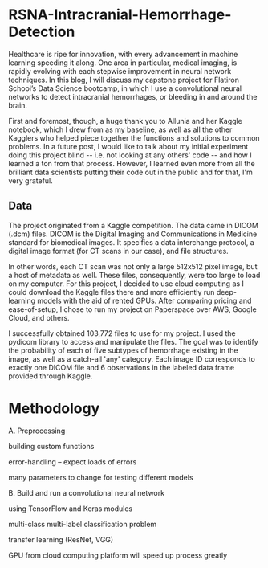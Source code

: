 # RSNA-Intracranial-Hemorrhage-Detection


Healthcare is ripe for innovation, with every advancement in machine learning speeding it along. One area in particular, medical imaging, is rapidly evolving with each stepwise improvement in neural network techniques. In this blog, I will discuss my capstone project for Flatiron School’s Data Science bootcamp, in which I use a convolutional neural networks to detect intracranial hemorrhages, or bleeding in and around the brain. 

 

First and foremost, though, a huge thank you to Allunia and her Kaggle notebook, which I drew from as my baseline, as well as all the other Kagglers who helped piece together the functions and solutions to common problems. In a future post, I would like to talk about my initial experiment doing this project blind -- i.e. not looking at any others' code -- and how I learned a ton from that process. However, I learned even more from all the brilliant data scientists putting their code out in the public and for that, I'm very grateful. 


## Data

The project originated from a Kaggle competition. The data came in DICOM (.dcm) files. DICOM is the Digital Imaging and Communications in Medicine standard for biomedical images. It specifies a data interchange protocol, a digital image format (for CT scans in our case), and file structures.

 

In other words, each CT scan was not only a large 512x512 pixel image, but a host of metadata as well. These files, consequently, were too large to load on my computer. For this project, I decided to use cloud computing as I could download the Kaggle files there and more efficiently run deep-learning models with the aid of rented GPUs. After comparing pricing and ease-of-setup, I chose to run my project on Paperspace over AWS, Google Cloud, and others. 

 

I successfully obtained 103,772 files to use for my project. I used the pydicom library to access and manipulate the files. The goal was to identify the probability of each of five subtypes of hemorrhage existing in the image, as well as a catch-all 'any' category. Each image ID corresponds to exactly one DICOM file and 6 observations in the labeled data frame provided through Kaggle. 

# Methodology

A. Preprocessing

building custom functions

error-handling – expect loads of errors

many parameters to change for testing different models

 

B. Build and run a convolutional neural network

using TensorFlow and Keras modules

multi-class multi-label classification problem

transfer learning (ResNet, VGG)

GPU from cloud computing platform will speed up process greatly